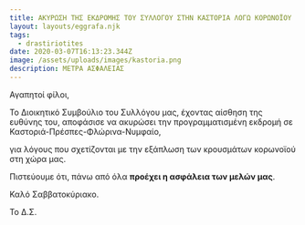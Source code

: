 ```yaml
---
title: ΑΚΥΡΩΣΗ ΤΗΣ ΕΚΔΡΟΜΗΣ ΤΟΥ ΣΥΛΛΟΓΟΥ ΣΤΗΝ ΚΑΣΤΟΡΙΑ ΛΟΓΩ ΚΟΡΩΝΟΪΟΥ
layout: layouts/eggrafa.njk
tags:
  - drastiriotites
date: 2020-03-07T16:13:23.344Z
image: /assets/uploads/images/kastoria.png
description: ΜΕΤΡΑ ΑΣΦΑΛΕΙΑΣ
---
```

Αγαπητοί φίλοι, 

Το Διοικητικό Συμβούλιο του Συλλόγου μας, έχοντας αίσθηση της ευθύνης του, αποφάσισε να ακυρώσει την προγραμματισμένη εκδρομή σε Καστοριά-Πρέσπες-Φλώρινα-​Νυμφαίο, 

για λόγους που σχετίζονται με την εξάπλωση των κρουσμάτων κορωνοϊού στη χώρα μας. 

Πιστεύουμε ότι, πάνω από όλα **προέχει η ασφάλεια των μελών μας**. 

Καλό Σαββατοκύριακο.

Το Δ.Σ.

